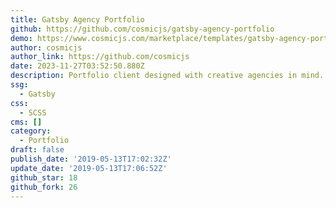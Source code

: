 ```yaml
---
title: Gatsby Agency Portfolio
github: https://github.com/cosmicjs/gatsby-agency-portfolio
demo: https://www.cosmicjs.com/marketplace/templates/gatsby-agency-portfolio
author: cosmicjs
author_link: https://github.com/cosmicjs
date: 2023-11-27T03:52:50.880Z
description: Portfolio client designed with creative agencies in mind.
ssg:
  - Gatsby
css:
  - SCSS
cms: []
category:
  - Portfolio
draft: false
publish_date: '2019-05-13T17:02:32Z'
update_date: '2019-05-13T17:06:52Z'
github_star: 18
github_fork: 26
---
```


